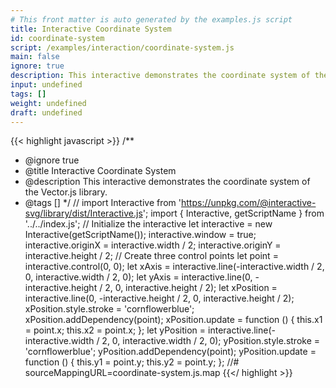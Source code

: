```yaml
---
# This front matter is auto generated by the examples.js script
title: Interactive Coordinate System
id: coordinate-system
script: /examples/interaction/coordinate-system.js
main: false
ignore: true
description: This interactive demonstrates the coordinate system of the Vector.js library.
input: undefined
tags: []
weight: undefined
draft: undefined
---
```


{{< highlight javascript >}}
/**
* @ignore true
* @title Interactive Coordinate System
* @description This interactive demonstrates the coordinate system of the Vector.js library.
* @tags []
*/
// import Interactive from 'https://unpkg.com/@interactive-svg/library/dist/Interactive.js';
import { Interactive, getScriptName } from '../../index.js';
// Initialize the interactive
let interactive = new Interactive(getScriptName());
interactive.window = true;
interactive.originX = interactive.width / 2;
interactive.originY = interactive.height / 2;
// Create three control points
let point = interactive.control(0, 0);
let xAxis = interactive.line(-interactive.width / 2, 0, interactive.width / 2, 0);
let yAxis = interactive.line(0, -interactive.height / 2, 0, interactive.height / 2);
let xPosition = interactive.line(0, -interactive.height / 2, 0, interactive.height / 2);
xPosition.style.stroke = 'cornflowerblue';
xPosition.addDependency(point);
xPosition.update = function () {
    this.x1 = point.x;
    this.x2 = point.x;
};
let yPosition = interactive.line(-interactive.width / 2, 0, interactive.width / 2, 0);
yPosition.style.stroke = 'cornflowerblue';
yPosition.addDependency(point);
yPosition.update = function () {
    this.y1 = point.y;
    this.y2 = point.y;
};
//# sourceMappingURL=coordinate-system.js.map
{{</ highlight >}}

